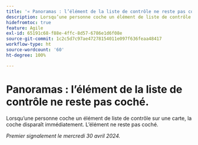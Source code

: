 ```yaml
---
title: '« Panoramas : l’élément de la liste de contrôle ne reste pas coché. »'
description: Lorsqu’une personne coche un élément de liste de contrôle sur une carte, la coche disparaît immédiatement. L’élément ne reste pas coché.
hidefromtoc: true
feature: Agile
exl-id: 65191c68-f88e-4ffc-8d57-6786e1d6f08e
source-git-commit: 1c2c5d7c97ae47278154011e097f636feaa48417
workflow-type: ht
source-wordcount: '60'
ht-degree: 100%

---
```


# Panoramas : l’élément de la liste de contrôle ne reste pas coché.

Lorsqu’une personne coche un élément de liste de contrôle sur une carte, la coche disparaît immédiatement. L’élément ne reste pas coché.

_Premier signalement le mercredi 30 avril 2024._

